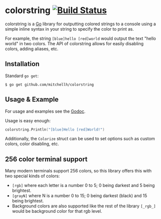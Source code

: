 # colorstring [![Build Status](https://travis-ci.org/mitchellh/colorstring.svg)](https://travis-ci.org/mitchellh/colorstring)

colorstring is a [Go](http://www.golang.org) library for outputting colored
strings to a console using a simple inline syntax in your string to specify
the color to print as.

For example, the string `[blue]hello [red]world` would output the text
"hello world" in two colors. The API of colorstring allows for easily disabling
colors, adding aliases, etc.

## Installation

Standard `go get`:

```
$ go get github.com/mitchellh/colorstring
```

## Usage & Example

For usage and examples see the [Godoc](http://godoc.org/github.com/mitchellh/colorstring).

Usage is easy enough:

```go
colorstring.Println("[blue]Hello [red]World!")
```

Additionally, the `Colorize` struct can be used to set options such as
custom colors, color disabling, etc.

## 256 color terminal support

Many modern terminals support 256 colors, so this library offers this with two special kinds of colors:

* `[rgb]` where each letter is a number 0 to 5; 0 being darkest and 5 being brightest.
* `[grayN]` where N is a number 0 to 15; 0 being darkest (black) and 15 being brightest.
* Background colors are also supported like the rest of the library `[_rgb_]`
  would be background color for that rgb level.
